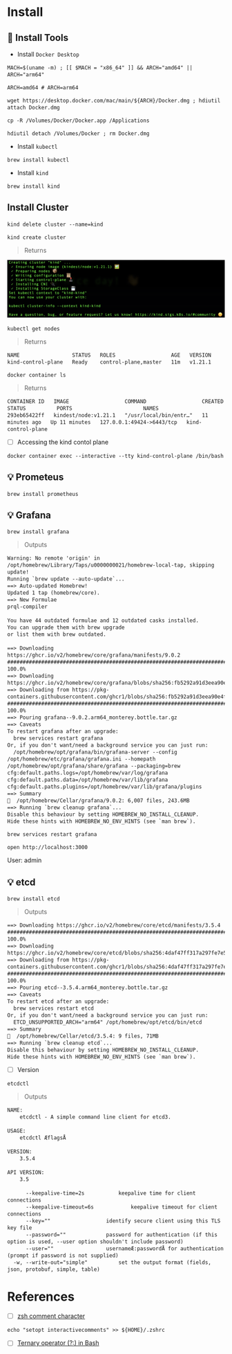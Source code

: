 # Install

## :toolbox: Install Tools

* Install `Docker Desktop`

```
MACH=$(uname -m) ; [[ $MACH = "x86_64" ]] && ARCH="amd64" || ARCH="arm64"
```

```
ARCH=amd64 # ARCH=arm64
```

```
wget https://desktop.docker.com/mac/main/${ARCH}/Docker.dmg ; hdiutil attach Docker.dmg
```

```
cp -R /Volumes/Docker/Docker.app /Applications
```

```
hdiutil detach /Volumes/Docker ; rm Docker.dmg
```

* Install `kubectl`
```
brew install kubectl
```

* Install `kind`

```
brew install kind
```

## Install Cluster

```
kind delete cluster --name=kind
```

```
kind create cluster
```
> Returns

<img src="../images/kind-kind.png" width=900 > </img>

```
kubectl get nodes
```
> Returns
```
NAME                 STATUS   ROLES                  AGE   VERSION
kind-control-plane   Ready    control-plane,master   11m   v1.21.1
```

```
docker container ls
```
> Returns
```
CONTAINER ID   IMAGE                  COMMAND                  CREATED          STATUS          PORTS                       NAMES
293eb65422ff   kindest/node:v1.21.1   "/usr/local/bin/entr…"   11 minutes ago   Up 11 minutes   127.0.0.1:49424->6443/tcp   kind-control-plane
```

- [ ] Accessing the kind contol plane

```
docker container exec --interactive --tty kind-control-plane /bin/bash
```

## :bulb: Prometeus

```
brew install prometheus
```

## :bulb: Grafana

```
brew install grafana
```
> Outputs
```
Warning: No remote 'origin' in /opt/homebrew/Library/Taps/u0000000021/homebrew-local-tap, skipping update!
Running `brew update --auto-update`...
==> Auto-updated Homebrew!
Updated 1 tap (homebrew/core).
==> New Formulae
prql-compiler

You have 44 outdated formulae and 12 outdated casks installed.
You can upgrade them with brew upgrade
or list them with brew outdated.

==> Downloading https://ghcr.io/v2/homebrew/core/grafana/manifests/9.0.2
######################################################################## 100.0%
==> Downloading https://ghcr.io/v2/homebrew/core/grafana/blobs/sha256:fb5292a91d3eea90e4f82d2b9875442399d0d99b1eff51a1e18ca47ad687ef5b
==> Downloading from https://pkg-containers.githubusercontent.com/ghcr1/blobs/sha256:fb5292a91d3eea90e4f82d2b9875442399d0d99b1eff51a1e18ca47
######################################################################## 100.0%
==> Pouring grafana--9.0.2.arm64_monterey.bottle.tar.gz
==> Caveats
To restart grafana after an upgrade:
  brew services restart grafana
Or, if you don't want/need a background service you can just run:
  /opt/homebrew/opt/grafana/bin/grafana-server --config /opt/homebrew/etc/grafana/grafana.ini --homepath /opt/homebrew/opt/grafana/share/grafana --packaging=brew cfg:default.paths.logs=/opt/homebrew/var/log/grafana cfg:default.paths.data=/opt/homebrew/var/lib/grafana cfg:default.paths.plugins=/opt/homebrew/var/lib/grafana/plugins
==> Summary
🍺  /opt/homebrew/Cellar/grafana/9.0.2: 6,007 files, 243.6MB
==> Running `brew cleanup grafana`...
Disable this behaviour by setting HOMEBREW_NO_INSTALL_CLEANUP.
Hide these hints with HOMEBREW_NO_ENV_HINTS (see `man brew`).
```

```
brew services restart grafana
```

```
open http://localhost:3000
```

User: admin 

## :bulb: etcd

```
brew install etcd
```
> Outputs
```
==> Downloading https://ghcr.io/v2/homebrew/core/etcd/manifests/3.5.4
######################################################################## 100.0%
==> Downloading https://ghcr.io/v2/homebrew/core/etcd/blobs/sha256:4daf47ff317a297fe7e508ab74799ed4d9a133aafc30cd1ed510f7007abbc958
==> Downloading from https://pkg-containers.githubusercontent.com/ghcr1/blobs/sha256:4daf47ff317a297fe7e508ab74799ed4d9a133aafc30cd1ed510f70
######################################################################## 100.0%
==> Pouring etcd--3.5.4.arm64_monterey.bottle.tar.gz
==> Caveats
To restart etcd after an upgrade:
  brew services restart etcd
Or, if you don't want/need a background service you can just run:
  ETCD_UNSUPPORTED_ARCH="arm64" /opt/homebrew/opt/etcd/bin/etcd
==> Summary
🍺  /opt/homebrew/Cellar/etcd/3.5.4: 9 files, 71MB
==> Running `brew cleanup etcd`...
Disable this behaviour by setting HOMEBREW_NO_INSTALL_CLEANUP.
Hide these hints with HOMEBREW_NO_ENV_HINTS (see `man brew`).
```

- [ ] Version

```
etcdctl
```
> Outputs
```
NAME:
	etcdctl - A simple command line client for etcd3.

USAGE:
	etcdctl ÆflagsÅ

VERSION:
	3.5.4

API VERSION:
	3.5

      --keepalive-time=2s			keepalive time for client connections
      --keepalive-timeout=6s			keepalive timeout for client connections
      --key=""					identify secure client using this TLS key file
      --password=""				password for authentication (if this option is used, --user option shouldn't include password)
      --user=""					usernameÆ:passwordÅ for authentication (prompt if password is not supplied)
  -w, --write-out="simple"			set the output format (fields, json, protobuf, simple, table)
```

# References

- [ ] [zsh comment character](https://apple.stackexchange.com/questions/405246/zsh-comment-character)

```
echo "setopt interactivecomments" >> ${HOME}/.zshrc
```

- [ ] [Ternary operator (?:) in Bash](https://stackoverflow.com/questions/3953645/ternary-operator-in-bash)
